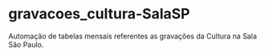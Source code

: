 # gravacoes_cultura-SalaSP
Automação de tabelas mensais referentes as gravações da Cultura na Sala São Paulo.
